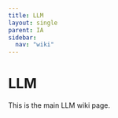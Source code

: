 ```yaml
---
title: LLM
layout: single
parent: IA
sidebar:
  nav: "wiki"
---
```

# LLM

This is the main LLM wiki page.
